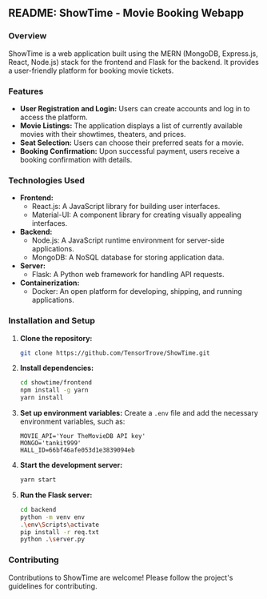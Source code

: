 ## README: ShowTime - Movie Booking Webapp

### Overview

ShowTime is a web application built using the MERN (MongoDB, Express.js, React, Node.js) stack for the frontend and Flask for the backend. It provides a user-friendly platform for booking movie tickets. 

### Features

* **User Registration and Login:** Users can create accounts and log in to access the platform.
* **Movie Listings:** The application displays a list of currently available movies with their showtimes, theaters, and prices.
* **Seat Selection:** Users can choose their preferred seats for a movie.
* **Booking Confirmation:** Upon successful payment, users receive a booking confirmation with details.

### Technologies Used

* **Frontend:**
  * React.js: A JavaScript library for building user interfaces.
  * Material-UI: A component library for creating visually appealing interfaces.
* **Backend:**
  * Node.js: A JavaScript runtime environment for server-side applications.
  * MongoDB: A NoSQL database for storing application data.
* **Server:**
  * Flask: A Python web framework for handling API requests.
* **Containerization:**
  * Docker: An open platform for developing, shipping, and running applications.

### Installation and Setup

1. **Clone the repository:**
   ```bash
   git clone https://github.com/TensorTrove/ShowTime.git
   ```
2. **Install dependencies:**
   ```bash
   cd showtime/frontend
   npm install -g yarn
   yarn install
   ```
3. **Set up environment variables:**
   Create a `.env` file and add the necessary environment variables, such as:
   ```
   MOVIE_API='Your TheMovieDB API key'
   MONGO='tankit999'
   HALL_ID=66bf46afe053d1e3839094eb
   ```
4. **Start the development server:**
   ```bash
   yarn start
   ```
5. **Run the Flask server:**
   ```bash
   cd backend
   python -m venv env
   .\env\Scripts\activate
   pip install -r req.txt
   python .\server.py
   ```

### Contributing

Contributions to ShowTime are welcome! Please follow the project's guidelines for contributing.
